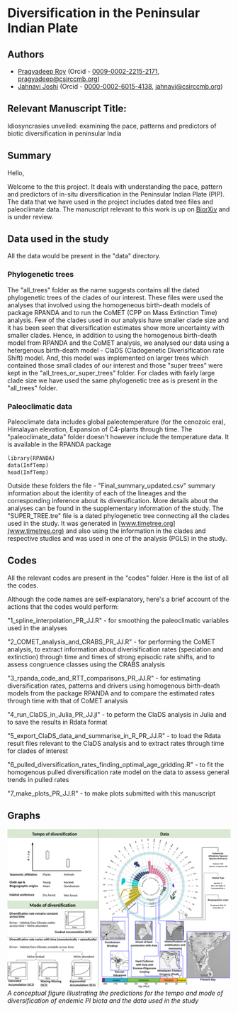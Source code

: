 # Diversification in the Peninsular Indian Plate
## Authors
- [Pragyadeep Roy](https://sites.google.com/view/jahnavijoshi/team/phd-students#h.7rw6e76q98yf) (Orcid - [0009-0002-2215-2171](https://orcid.org/0009-0002-2215-2171), pragyadeep@csirccmb.org)
- [Jahnavi Joshi](https://sites.google.com/view/jahnavijoshi/team/jahnavi-joshi#h.6x6n3sbsag2p) (Orcid - [0000-0002-6015-4138](https://orcid.org/0000-0002-6015-4138), jahnavi@csirccmb.org)

## Relevant Manuscript Title:
Idiosyncrasies unveiled: examining the pace, patterns and predictors of biotic diversification in peninsular India

## Summary
Hello,

Welcome to the this project. It deals with understanding the pace, pattern and predictors of in-situ diversification in the Peninsular Indian Plate (PIP). The data that we have used in the project includes dated tree files and paleoclimate data. The manuscript relevant to this work is up on [BiorXiv](https://www.biorxiv.org/content/10.1101/2023.11.15.567174v1) and is under review. 

## Data used in the study
All the data would be present in the "data" directory.

### Phylogenetic trees
The "all_trees" folder as the name suggests contains all the dated phylogenetic trees of the clades of our interest. These files were used the analyses that involved using the homogeneous birth-death models of package RPANDA and to run the CoMET (CPP on Mass Extinction Time) analysis. Few of the clades used in our analysis have smaller clade size and it has been seen that diversification estimates show more uncertainty with smaller clades. Hence, in addition to using the homogenous birth-death model from RPANDA and the CoMET analysis, we analysed our data using a hetergenous birth-death model - ClaDS (Cladogenetic Diverisification rate Shift) model. And, this model was implemented on larger trees which contained those small clades of our interest and those "super trees" were kept in the "all_trees_or_super_trees" folder. For clades with fairly large clade size we have used the same phylogenetic tree as is present in the "all_trees" folder.

### Paleoclimatic data
Paleoclimate data includes global paleotemperature (for the cenozoic era), Himalayan elevation, Expansion of C4-plants through time. The "paleoclimate_data" folder doesn't however include the temperature data. It is available in the RPANDA package
```{r}
library(RPANDA)
data(InfTemp)
head(InfTemp)
```

Outside these folders the file - "Final_summary_updated.csv" summary information about the identity of each of the lineages and the corresponding inference about its diversification. More details about the analyses can be found in the supplementary information of the study. The "SUPER_TREE.tre" file is a dated phylogenetic tree connecting all the clades used in the study. It was generated in [www.timetree.org](www.timetree.org) and also using the information in the clades and respective studies and was used in one of the analysis (PGLS) in the study.

## Codes
All the relevant codes are present in the "codes" folder. Here is the list of all the codes.

Although the code names are self-explanatory, here's a brief account of the actions that the codes would perform:

"1_spline_interpolation_PR_JJ.R" - for smoothing the paleoclimatic variables used in the analyses

"2_COMET_analysis_and_CRABS_PR_JJ.R" - for performing the CoMET analysis, to extract information about diverisification rates (speciation and extinction) through time and times of strong episodic rate shifts, and to assess congruence classes using the CRABS analysis

"3_rpanda_code_and_RTT_comparisons_PR_JJ.R" - for estimating diversification rates, patterns and drivers using homogenous birth-death models from the package RPANDA and to compare the estimated rates through time with that of CoMET analysis

"4_run_ClaDS_in_Julia_PR_JJ.jl" - to peform the ClaDS analysis in Julia and to save the results in Rdata format

"5_export_ClaDS_data_and_summarise_in_R_PR_JJ.R" - to load the Rdata result files relevant to the ClaDS analysis and to extract rates through time for clades of interest

"6_pulled_diversification_rates_finding_optimal_age_gridding.R" - to fit the homogenous pulled diversification rate model on the data to assess general trends in pulled rates

"7_make_plots_PR_JJ.R" - to make plots submitted with this manuscript

## Graphs
![Alt text](https://github.com/pragyr/Diversification_Analysis_Peninsular_India/blob/main/1_Conceptual%20figure2-1-1.png)
*A conceptual figure illustrating the predictions for the tempo and mode of diversification of endemic PI biota and the data used in the study*
